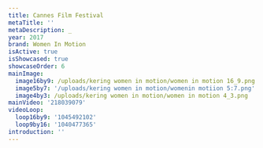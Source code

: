 ```yaml
---
title: Cannes Film Festival
metaTitle: ''
metaDescription: _
year: 2017
brand: Women In Motion
isActive: true
isShowcased: true
showcaseOrder: 6
mainImage:
  image16by9: /uploads/kering women in motion/women in motion 16_9.png
  image5by7: '/uploads/kering women in motion/womenin motiion 5:7.png'
  image4by3: /uploads/kering women in motion/women in motion 4_3.png
mainVideo: '218039079'
videoLoop:
  loop16by9: '1045492102'
  loop9by16: '1040477365'
introduction: ''
---
```


